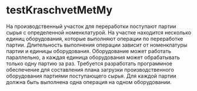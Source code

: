# testKraschvetMetMy
На производственный участок для переработки поступают партии сырья с определенной номенклатурой. На участке находится несколько единиц оборудования, которые выполняют операции по переработке партии. Длительность выполнения операции зависит от номенклатуры партии и единицы оборудования. Оборудование может работать параллельно, а каждая единица оборудования может обрабатывать только одну партию за раз.
Требуется разработать программное обеспечение для составления плана загрузки производственного оборудования партиями поступающего сырья. Для каждой партии должна быть выполнена одна операция на одном оборудовании. 
